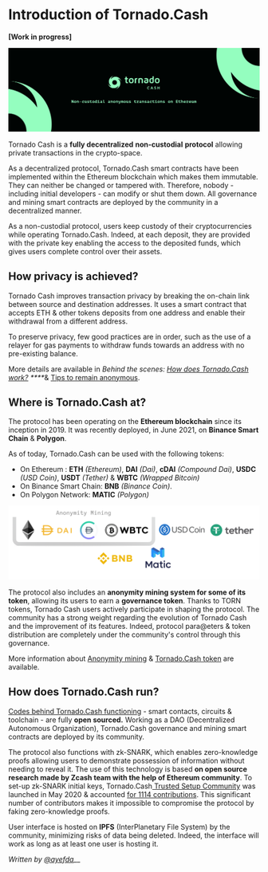 # Introduction of Tornado.Cash

**\[Work in progress\]**

![](.gitbook/assets/image.png)

Tornado Cash is a **fully decentralized** **non-custodial** **protocol** allowing private transactions in the crypto-space. 

As a decentralized protocol, Tornado.Cash smart contracts have been implemented within the Ethereum blockchain which makes them immutable. They can neither be changed or tampered with. Therefore, nobody - including initial developers - can modify or shut them down. All governance and mining smart contracts are deployed by the community in a decentralized manner.

As a non-custodial protocol, users keep custody of their cryptocurrencies while operating Tornado.Cash. Indeed, at each deposit, they are provided with the private key enabling the access to the deposited funds, which gives users complete control over their assets.

## How privacy is achieved?

Tornado Cash improves transaction privacy by breaking the on-chain link between source and destination addresses. It uses a smart contract that accepts ETH & other tokens deposits from one address and enable their withdrawal from a different address.

To preserve privacy, few good practices are in order, such as the use of a relayer for gas payments to withdraw funds towards an address with no pre-existing balance. 

More details are available in _Behind the scenes:_ [_How does Tornado.Cash work?_](how-does-tornado.cash-work.md) _****_& [Tips to remain anonymous](tips-to-remain-anonymous.md).

## Where is Tornado.Cash at?

The protocol has been operating on the **Ethereum blockchain** since its inception in 2019. It was recently deployed, in June 2021, on **Binance Smart Chain** & **Polygon**.

As of today, Tornado.Cash can be used with the following tokens:

* On Ethereum : **ETH** _\(Ethereum\)_, **DAI** _\(Dai\)_, **cDAI** _\(Compound Dai\)_, **USDC** _\(USD Coin\)_, **USDT** _\(Tether\)_ & **WBTC** _\(Wrapped Bitcoin\)_
* On Binance Smart Chain: **BNB** _\(Binance Coin\)_.
* On Polygon Network: **MATIC** _\(Polygon\)_

![](.gitbook/assets/non-custodial-anonymous-transactions-on-ethereum-3-.png)

The protocol also includes an **anonymity mining system for some of its token**, allowing its users to earn a **governance token**. Thanks to TORN tokens, Tornado Cash users actively participate in shaping the protocol. The community has a strong weight regarding the evolution of Tornado Cash and the improvement of its features. Indeed, protocol para@eters & token distribution are completely under the community's control through this governance.

More information about [Anonymity mining](anonymity-mining.md) & [Tornado.Cash token](torn.md) are available.

## How does Tornado.Cash run?

[Codes behind Tornado.Cash functioning](https://github.com/tornadocash) - smart contacts, circuits & toolchain -  are fully **open sourced.** Working as a DAO \(Decentralized Autonomous Organization\), Tornado.Cash governance and mining smart contracts are deployed by its community.

The protocol also functions with zk-SNARK, which enables zero-knowledge proofs allowing users to demonstrate possession of information without needing to reveal it. The use of this technology is based **on open source research made by Zcash team with the help of Ethereum community**. To set-up zk-SNARK initial keys, Tornado.Cash[ Trusted Setup Community](https://tornado-cash.medium.com/tornado-cash-trusted-setup-ceremony-b846e1e00be1) was launched in May 2020 & accounted [for 1114 contributions](https://tornado-cash.medium.com/the-biggest-trusted-setup-ceremony-in-the-world-3c6ab9c8fffa). This significant number of contributors makes it impossible to compromise the protocol by faking zero-knowledge proofs.

User interface is hosted on **IPFS** \(InterPlanetary File System\) by the community, minimizing risks of data being deleted. Indeed, the interface will work as long as at least one user is hosting it. 

_Written by_ [_@ayefda_](https://torn.community/u/ayefda)\_\_

